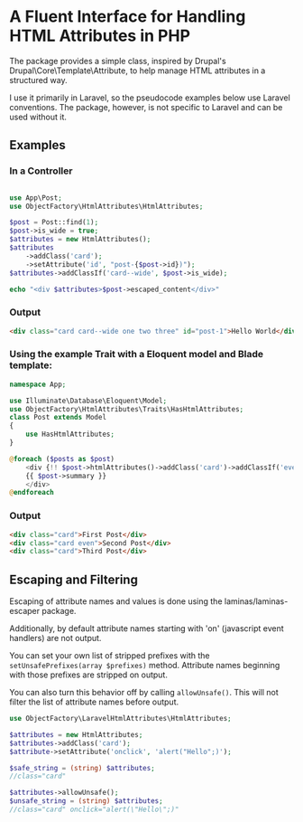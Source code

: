 # A Fluent Interface for Handling HTML Attributes in PHP

The package provides a simple class, inspired by Drupal's Drupal\Core\Template\Attribute, to help manage HTML attributes in a structured way.

I use it primarily in Laravel, so the pseudocode examples below use Laravel conventions. The package, however, is not specific to Laravel and can be used without it.

## Examples

### In a Controller

```php

use App\Post;
use ObjectFactory\HtmlAttributes\HtmlAttributes;

$post = Post::find(1);
$post->is_wide = true;
$attributes = new HtmlAttributes();
$attributes
    ->addClass('card');
    ->setAttribute('id', "post-{$post->id})");
$attributes->addClassIf('card--wide', $post->is_wide);

echo "<div $attributes>$post->escaped_content</div>"

```

### Output

```html
<div class="card card--wide one two three" id="post-1">Hello World</div>
```

### Using the example Trait with a Eloquent model and Blade template:

```php
namespace App;

use Illuminate\Database\Eloquent\Model;
use ObjectFactory\HtmlAttributes\Traits\HasHtmlAttributes;
class Post extends Model
{
    use HasHtmlAttributes;
}
```

```php
@foreach ($posts as $post)
    <div {!! $post->htmlAttributes()->addClass('card')->addClassIf('even', $loop->even) !!}>
    {{ $post->summary }}
    </div>
@endforeach
```

### Output

```html
<div class="card">First Post</div>
<div class="card even">Second Post</div>
<div class="card">Third Post</div>
```

## Escaping and Filtering

Escaping of attribute names and values is done using the laminas/laminas-escaper package.

Additionally, by default attribute names starting with 'on' (javascript event handlers) are not output.

You can set your own list of stripped prefixes with the `setUnsafePrefixes(array $prefixes)` method. Attribute names beginning with those prefixes are stripped on output.

You can also turn this behavior off by calling `allowUnsafe()`. This will not filter the list of attribute names before output.

```php
use ObjectFactory\LaravelHtmlAttributes\HtmlAttributes;

$attributes = new HtmlAttributes;
$attributes->addClass('card');
$attribute->setAttribute('onclick', 'alert("Hello";)');

$safe_string = (string) $attributes;
//class="card"

$attributes->allowUnsafe();
$unsafe_string = (string) $attributes;
//class="card" onclick="alert(\"Hello\";)"
```
